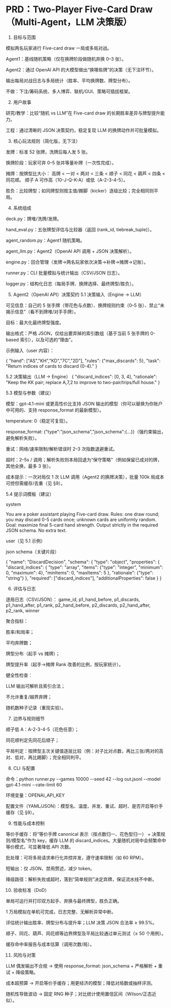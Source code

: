 # PRD：Two-Player Five-Card Draw（Multi-Agent，LLM 决策版）
1. 目标与范围

模拟两名玩家进行 Five-card draw 一局或多局对战。

Agent1：基线随机策略（仅在换牌阶段做随机弃换 0–3 张）。

Agent2：通过 OpenAI API 的大模型做出“换哪些牌”的决策（无下注环节）。

输出每局对战日志与多局统计（胜率、平均换牌数、牌型分布）。

不做：下注/筹码系统、多人博弈、联机/GUI、策略可插拔框架。

2. 用户故事

研究/教学：比较“随机 vs LLM”在 Five-card draw 的长期胜率差异与牌型提升能力。

工程：通过清晰的 JSON 决策契约，稳定复现 LLM 的换牌动作并可批量模拟。

3. 核心玩法规则（简化版，无下注）

发牌：标准 52 张牌，洗牌后每人发 5 张。

换牌阶段：玩家可弃 0–5 张并等量补牌（一次性完成）。

摊牌：按牌型比大小：
高牌 < 一对 < 两对 < 三条 < 顺子 < 同花 < 葫芦 < 四条 < 同花顺。
顺子 A 可作高（10-J-Q-K-A）或低（A-2-3-4-5）。

胜负：比较牌型；如同牌型则按主值/踢脚（kicker）逐级比较；完全相同则平局。

4. 系统组成

deck.py：牌堆/洗牌/发牌。

hand_eval.py：五张牌型评估与比较器（返回 (rank_id, tiebreak_tuple)）。

agent_random.py：Agent1 随机策略。

agent_llm.py：Agent2（OpenAI API 调用 + JSON 决策解析）。

engine.py：回合管理（发牌→两名玩家依次决策→补牌→摊牌→记账）。

runner.py：CLI 批量模拟与统计输出（CSV/JSON 日志）。

logger.py：结构化日志（每局手牌、换牌选择、最终牌型/胜负）。

5. Agent2（OpenAI API）决策契约
5.1 决策输入（Engine → LLM）

可见信息：自己的 5 张手牌（带花色与点数）、换牌规则约束（0–5 张）、禁止“未揭示信息”（看不到牌堆/对手手牌）。

目标：最大化最终牌型强度。

输出格式：严格 JSON，仅给出要弃掉的索引数组（基于当前 5 张手牌的 0-based 索引），以及可选的“理由”。

示例输入（user 内容）：

{
  "hand": ["AS","KH","KD","7C","2D"],
  "rules": {"max_discards": 5},
  "task": "Return indices of cards to discard (0-4)."
}

5.2 决策输出（LLM → Engine）
{
  "discard_indices": [0, 3, 4],
  "rationale": "Keep the KK pair; replace A,7,2 to improve to two-pair/trips/full house."
}

5.3 模型与参数（建议）

模型：gpt-4.1-mini 或更高性价比支持 JSON 输出的模型（你可以替换为你账户中可用的、支持 response_format 的最新模型）。

temperature: 0（稳定可复现）。

response_format: {"type":"json_schema","json_schema":{...}}（强约束输出，避免解析失败）。

重试：网络/速率限制/解析错误时 2–3 次指数退避重试。

超时：2–5s / 调用；解析失败则本局回退为“保守策略”（例如保留已成对的牌，其他全换，最多 3 张）。

成本提示：一次对局仅 1 次 LLM 调用（Agent2 的换牌决策），批量 100k 局成本可控但需缓存/去重（见 §9）。

5.4 提示词模板（建议）

system

You are a poker assistant playing Five-card draw. 
Rules: one draw round; you may discard 0-5 cards once; unknown cards are uniformly random.
Goal: maximize final 5-card hand strength.
Output strictly in the required JSON schema. No extra text.


user（见 5.1 示例）

json schema（关键片段）

{
  "name": "DiscardDecision",
  "schema": {
    "type": "object",
    "properties": {
      "discard_indices": {
        "type": "array",
        "items": {"type": "integer", "minimum": 0, "maximum": 4},
        "minItems": 0,
        "maxItems": 5
      },
      "rationale": {"type": "string"}
    },
    "required": ["discard_indices"],
    "additionalProperties": false
  }
}

6. 评估与日志

逐局日志（CSV/JSON）：
game_id, p1_hand_before, p1_discards, p1_hand_after, p1_rank, p2_hand_before, p2_discards, p2_hand_after, p2_rank, winner

聚合指标：

胜率/和局率；

平均弃牌数；

牌型分布（起手 vs 摊牌）；

牌型提升率（起手→摊牌 Rank 改善的比例，按玩家统计）。

健全性检查：

LLM 输出可解析且索引合法；

不允许重复/越界弃牌；

随机数种子记录（重现实验）。

7. 边界与规则细节

顺子低 A：A-2-3-4-5（花色任意）；

同花顺判定先同花后顺子；

平局判定：按牌型主次关键值逐层比较（例：对子比对点数，再比三张/两对的高对、低对，再比踢脚）；完全相同判平。

8. CLI 与配置

命令：python runner.py --games 10000 --seed 42 --log out.jsonl --model gpt-4.1-mini --rate-limit 60

环境变量：OPENAI_API_KEY

配置文件（YAML/JSON）：模型名、温度、并发、重试、超时、是否开启等价手缓存（见 §9）。

9. 性能与成本控制

等价手缓存：将“等价手牌 canonical 表示（按点数归一、花色型归一） + 决策规则/模型名”作为 key，缓存 LLM 的 discard_indices。大量随机对局中会频繁命中等价模式，可显著降低 API 次数。

批处理：可将多局请求串行化并控并发，遵守速率限制（如 60 RPM）。

短输出：仅 JSON、禁用赘述，减少 token。

降级路径：解析失败或超时，落到“简单规则”决定弃牌，保证流水线不中断。

10. 验收标准（DoD）

 单局可运行并打印双方起手、弃换与最终牌型，胜负正确。

 1 万局模拟在单机可完成，日志完整、无解析异常中断。

 评估统计输出胜率、牌型分布与提升率；LLM 决策 JSON 合法率 ≥ 99.5%。

 顺子、同花、葫芦、同花顺等边界牌型及平局比较通过单元测试（≥ 50 个用例）。

 缓存命中率报告与成本估算（调用次数/局）。

11. 风险与对策

LLM 偶发输出不合规 → 使用 response_format: json_schema + 严格解析 + 重试 + 降级策略。

成本超预算 → 开启等价手缓存；用更经济的模型；降低对局数或抽样评测。

随机性导致波动 → 固定 RNG 种子；对比统计使用置信区间（Wilson/正态近似）。
